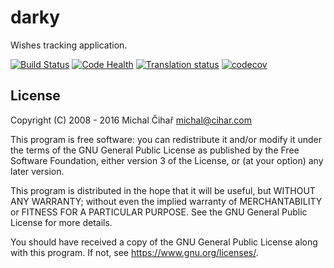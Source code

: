 darky
=====

Wishes tracking application.

[![Build Status](https://travis-ci.org/nijel/darky.svg?branch=master)](https://travis-ci.org/nijel/darky)
[![Code Health](https://landscape.io/github/nijel/darky/master/landscape.png)](https://landscape.io/github/nijel/darky/master)
[![Translation status](https://hosted.weblate.org/widgets/darky/-/shields-badge.svg)](https://hosted.weblate.org/engage/darky/?utm_source=widget)
[![codecov](https://codecov.io/gh/nijel/darky/branch/master/graph/badge.svg)](https://codecov.io/gh/nijel/darky)

License
-------

Copyright (C) 2008 - 2016 Michal Čihař michal@cihar.com

This program is free software: you can redistribute it and/or modify it under
the terms of the GNU General Public License as published by the Free Software
Foundation, either version 3 of the License, or (at your option) any later
version.

This program is distributed in the hope that it will be useful, but WITHOUT ANY
WARRANTY; without even the implied warranty of MERCHANTABILITY or FITNESS FOR A
PARTICULAR PURPOSE. See the GNU General Public License for more details.

You should have received a copy of the GNU General Public License along with
this program. If not, see https://www.gnu.org/licenses/.
